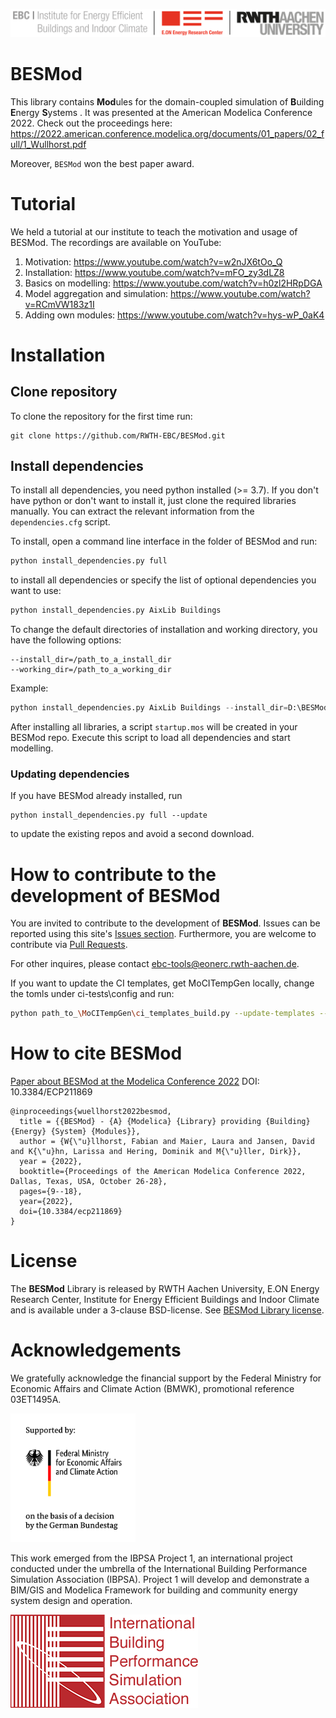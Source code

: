 ![E.ON EBC RWTH Aachen University](./BESMod/Resources/Images/EBC_Logo.png)

# BESMod

This library contains **Mod**ules for the domain-coupled simulation of **B**uilding **E**nergy **S**ystems .
It was presented at the American Modelica Conference 2022. Check out the proceedings here: https://2022.american.conference.modelica.org/documents/01_papers/02_full/1_Wullhorst.pdf

Moreover, `BESMod` won the best paper award.

# Tutorial

We held a tutorial at our institute to teach the motivation and usage of BESMod.
The recordings are available on YouTube:
1. Motivation: https://www.youtube.com/watch?v=w2nJX6tOo_Q
2. Installation: https://www.youtube.com/watch?v=mFO_zy3dLZ8
3. Basics on modelling: https://www.youtube.com/watch?v=h0zl2HRpDGA
4. Model aggregation and simulation: https://www.youtube.com/watch?v=RCmVW183z1I
5. Adding own modules: https://www.youtube.com/watch?v=hys-wP_0aK4

# Installation

## Clone repository

To clone the repository for the first time run:

```
git clone https://github.com/RWTH-EBC/BESMod.git
```

## Install dependencies

To install all dependencies, you need python installed (>= 3.7). 
If you don't have python or don't want to install it, just clone the required libraries manually. 
You can extract the relevant information from the `dependencies.cfg` script.

To install, open a command line interface in the folder of BESMod and run:
```python
python install_dependencies.py full
```
to install all dependencies or specify the list of optional dependencies you want to use:
```python
python install_dependencies.py AixLib Buildings
```
To change the default directories of installation and working directory, you have the following options:
```
--install_dir=/path_to_a_install_dir
--working_dir=/path_to_a_working_dir
```
Example:
```python
python install_dependencies.py AixLib Buildings --install_dir=D:\BESMod_install --working_dir=D:\BESMod_cwd
```
After installing all libraries, a script `startup.mos` will be created in your BESMod repo.
Execute this script to load all dependencies and start modelling.

### Updating dependencies

If you have BESMod already installed, run  

```
python install_dependencies.py full --update
```
to update the existing repos and avoid a second download.

# How to contribute to the development of BESMod

You are invited to contribute to the development of **BESMod**.
Issues can be reported using this site's [Issues section](https://github.com/RWTH-EBC/BESMod/issues).
Furthermore, you are welcome to contribute via [Pull Requests](https://github.com/RWTH-EBC/BESMod/pulls).

For other inquires, please contact [ebc-tools@eonerc.rwth-aachen.de](mailto:ebc-tools@eonerc.rwth-aachen.de).

If you want to update the CI templates, get MoCITempGen locally, change the tomls under ci-tests\config and run:
```bash
python path_to_\MoCITempGen\ci_templates_build.py --update-templates --templates-toml-file path_to_BESMod\ci-tests\config\templates_generator_config.toml --ci-toml-file path_to_BESMod\ci-tests\config\modelica_py_ci_config.toml
```

# How to cite BESMod

[Paper about BESMod at the Modelica Conference 2022](https://2022.american.conference.modelica.org/documents/01_papers/02_full/1_Wullhorst.pdf) 
DOI:  10.3384/ECP211869

```
@inproceedings{wuellhorst2022besmod,
  title = {{BESMod} - {A} {Modelica} {Library} providing {Building} {Energy} {System} {Modules}},
  author = {W{\"u}llhorst, Fabian and Maier, Laura and Jansen, David and K{\"u}hn, Larissa and Hering, Dominik and M{\"u}ller, Dirk}},
  year = {2022},
  booktitle={Proceedings of the American Modelica Conference 2022, Dallas, Texas, USA, October 26-28},
  pages={9--18},
  year={2022},
  doi={10.3384/ecp211869}
}
```

# License

The **BESMod** Library is released by RWTH Aachen University, E.ON Energy Research Center, Institute for Energy Efficient Buildings and Indoor Climate and is available under a 3-clause BSD-license.
See [BESMod Library license](License).

# Acknowledgements

We gratefully acknowledge the financial support by the Federal Ministry for Economic Affairs and Climate Action (BMWK), promotional reference 03ET1495A.

<img src="./BESMod/Resources/Images/BMWK_logo.png" alt="BMWK" width="200"/>

This work emerged from the IBPSA Project 1, an international project conducted under the umbrella of the International Building Performance Simulation Association (IBPSA). Project 1 will develop and demonstrate a BIM/GIS and Modelica Framework for building and community energy system design and operation.

![IBPSA](./BESMod/Resources/Images/IBPSA-logo-text.png)
